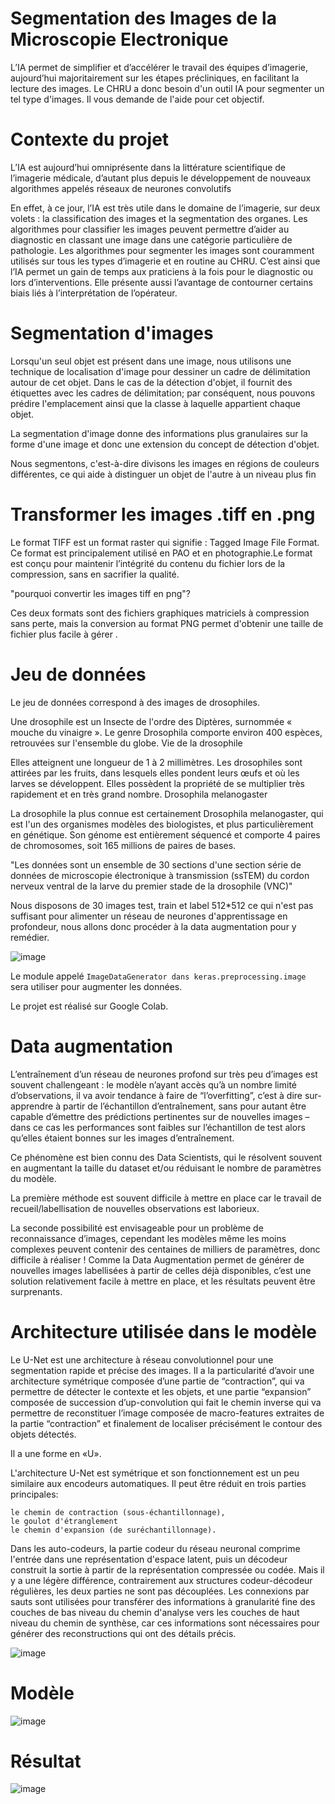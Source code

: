# Segmentation des Images de la Microscopie Electronique

L’IA permet de simplifier et d’accélérer le travail des équipes d’imagerie, aujourd’hui majoritairement sur les étapes précliniques, en facilitant la lecture des images. Le CHRU a donc besoin d'un outil IA pour segmenter un tel type d'images. Il vous demande de l'aide pour cet objectif.


# Contexte du projet

L’IA est aujourd’hui omniprésente dans la littérature scientifique de l’imagerie médicale, d’autant plus depuis le développement de nouveaux algorithmes appelés réseaux de neurones convolutifs

En effet, à ce jour, l’IA est très utile dans le domaine de l’imagerie, sur deux volets : la classification des images et la segmentation des organes. Les algorithmes pour classifier les images peuvent permettre d’aider au diagnostic en classant une image dans une catégorie particulière de pathologie. Les algorithmes pour segmenter les images sont couramment utilisés sur tous les types d’imagerie et en routine au CHRU. C’est ainsi que l’IA permet un gain de temps aux praticiens à la fois pour le diagnostic ou lors d’interventions. Elle présente aussi l’avantage de contourner certains biais liés à l’interprétation de l’opérateur.


# Segmentation d'images



Lorsqu'un seul objet est présent dans une image, nous utilisons une technique de localisation d'image pour dessiner un cadre de délimitation autour de cet objet. Dans le cas de la détection d'objet, il fournit des étiquettes avec les cadres de délimitation; par conséquent, nous pouvons prédire l'emplacement ainsi que la classe à laquelle appartient chaque objet.

La segmentation d'image donne des informations plus granulaires sur la forme d'une image et donc une extension du concept de détection d'objet.

Nous segmentons, c'est-à-dire divisons les images en régions de couleurs différentes, ce qui aide à distinguer un objet de l'autre à un niveau plus fin



# Transformer les images .tiff en .png

Le format TIFF est un format raster qui signifie : Tagged Image File Format. Ce format est principalement utilisé en PAO et en photographie.Le format est conçu pour maintenir l’intégrité du contenu du fichier lors de la compression, sans en sacrifier la qualité.

"pourquoi convertir les images tiff en png"?

Ces deux formats sont des fichiers graphiques matriciels à compression sans perte, mais la conversion au format PNG permet d'obtenir une taille de fichier plus facile à gérer .


# Jeu de données

Le jeu de données correspond à des images de drosophiles.

Une drosophile est un Insecte de l'ordre des Diptères, surnommée « mouche du vinaigre ». Le genre Drosophila comporte environ 400 espèces, retrouvées sur l'ensemble du globe. Vie de la drosophile

Elles atteignent une longueur de 1 à 2 millimètres. Les drosophiles sont attirées par les fruits, dans lesquels elles pondent leurs œufs et où les larves se développent. Elles possèdent la propriété de se multiplier très rapidement et en très grand nombre. Drosophila melanogaster

La drosophile la plus connue est certainement Drosophila melanogaster, qui est l'un des organismes modèles des biologistes, et plus particulièrement en génétique. Son génome est entièrement séquencé et comporte 4 paires de chromosomes, soit 165 millions de paires de bases.

"Les données sont un ensemble de 30 sections d'une section série de données de microscopie électronique à transmission (ssTEM) du cordon nerveux ventral de la larve du premier stade de la drosophile (VNC)"

Nous disposons de 30 images test, train et label 512*512 ce qui n'est pas suffisant pour alimenter un réseau de neurones d'apprentissage en profondeur, nous allons donc procéder à la data augmentation pour y remédier.

![image](exemplejeudedonnneesdedepartindex0.JPG)

Le module appelé ``ImageDataGenerator dans keras.preprocessing.image`` sera utiliser pour augmenter les données.

Le projet est réalisé sur Google Colab.

# Data augmentation

L’entraînement d’un réseau de neurones profond sur très peu d’images est souvent challengeant : le modèle n’ayant accès qu’à un nombre limité d’observations, il va avoir tendance à faire de “l’overfitting”, c’est à dire sur-apprendre à partir de l’échantillon d’entraînement, sans pour autant être capable d’émettre des prédictions pertinentes sur de nouvelles images – dans ce cas les performances sont faibles sur l’échantillon de test alors qu’elles étaient bonnes sur les images d’entraînement.

Ce phénomène est bien connu des Data Scientists, qui le résolvent souvent en augmentant la taille du dataset et/ou réduisant le nombre de paramètres du modèle.

La première méthode est souvent difficile à mettre en place car le travail de recueil/labellisation de nouvelles observations est laborieux.

La seconde possibilité est envisageable pour un problème de reconnaissance d’images, cependant les modèles même les moins complexes peuvent contenir des centaines de milliers de paramètres, donc difficile à réaliser ! Comme la Data Augmentation permet de générer de nouvelles images labellisées à partir de celles déjà disponibles, c’est une solution relativement facile à mettre en place, et les résultats peuvent être surprenants.


# Architecture utilisée dans le modèle



Le U-Net est une architecture à réseau convolutionnel pour une segmentation rapide et précise des images. Il a la particularité d’avoir une architecture symétrique composée d’une partie de “contraction”, qui va permettre de détecter le contexte et les objets, et une partie “expansion” composée de succession d’up-convolution qui fait le chemin inverse qui va permettre de reconstituer l’image composée de macro-features extraites de la partie “contraction” et finalement de localiser précisément le contour des objets détectés.

Il a une forme en «U».

L'architecture U-Net est symétrique et son fonctionnement est un peu similaire aux encodeurs automatiques. Il peut être réduit en trois parties principales:

    le chemin de contraction (sous-échantillonnage),
    le goulot d'étranglement
    le chemin d'expansion (de suréchantillonnage).

Dans les auto-codeurs, la partie codeur du réseau neuronal comprime l'entrée dans une représentation d'espace latent, puis un décodeur construit la sortie à partir de la représentation compressée ou codée. Mais il y a une légère différence, contrairement aux structures codeur-décodeur régulières, les deux parties ne sont pas découplées. Les connexions par sauts sont utilisées pour transférer des informations à granularité fine des couches de bas niveau du chemin d'analyse vers les couches de haut niveau du chemin de synthèse, car ces informations sont nécessaires pour générer des reconstructions qui ont des détails précis.

![image](reseau.JPG)


# Modèle

![image](modele.JPG)


# Résultat 

![image](https://user-images.githubusercontent.com/73176528/118724374-d070ec80-b82e-11eb-9c86-f31fd8d33f49.png)




